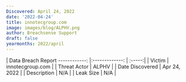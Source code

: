 ```yaml
---
Discovered: April 24, 2022
date: '2022-04-24'
title: innotecgroup.com
image: images/blog/ALPHV.png
author: Breachsense Support
draft: false
yearmonths: 2022/april
---
```



| Data Breach Report
------------:   |:-------------:    | :-----:|
| Victim    | innotecgroup.com      | 
| Threat Actor    | ALPHV      | 
| Date Discovered    | Apr 24, 2022      | 
| Description    | N/A      | 
| Leak Size    | N/A      | 

